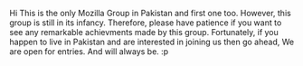 Hi
This is the only Mozilla Group in Pakistan and first one too.
However, this group is still in its infancy.
Therefore, please have patience if you want to see any remarkable achievments made by this group.
Fortunately, if you happen to live in Pakistan and are interested in joining us then go ahead, We are open for entries. And will always be. :p
